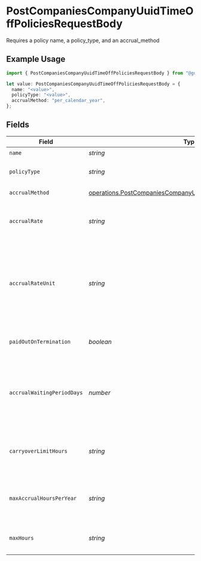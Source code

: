 # PostCompaniesCompanyUuidTimeOffPoliciesRequestBody

Requires a policy name, a policy_type, and an accrual_method

## Example Usage

```typescript
import { PostCompaniesCompanyUuidTimeOffPoliciesRequestBody } from "@gusto/embedded-api/models/operations/postcompaniescompanyuuidtimeoffpolicies.js";

let value: PostCompaniesCompanyUuidTimeOffPoliciesRequestBody = {
  name: "<value>",
  policyType: "<value>",
  accrualMethod: "per_calendar_year",
};
```

## Fields

| Field                                                                                                                                                                                                                                                                        | Type                                                                                                                                                                                                                                                                         | Required                                                                                                                                                                                                                                                                     | Description                                                                                                                                                                                                                                                                  |
| ---------------------------------------------------------------------------------------------------------------------------------------------------------------------------------------------------------------------------------------------------------------------------- | ---------------------------------------------------------------------------------------------------------------------------------------------------------------------------------------------------------------------------------------------------------------------------- | ---------------------------------------------------------------------------------------------------------------------------------------------------------------------------------------------------------------------------------------------------------------------------- | ---------------------------------------------------------------------------------------------------------------------------------------------------------------------------------------------------------------------------------------------------------------------------- |
| `name`                                                                                                                                                                                                                                                                       | *string*                                                                                                                                                                                                                                                                     | :heavy_check_mark:                                                                                                                                                                                                                                                           | Name of the time off policy                                                                                                                                                                                                                                                  |
| `policyType`                                                                                                                                                                                                                                                                 | *string*                                                                                                                                                                                                                                                                     | :heavy_check_mark:                                                                                                                                                                                                                                                           | Type of the time off policy. Currently only "vacation" and "sick" are supported                                                                                                                                                                                              |
| `accrualMethod`                                                                                                                                                                                                                                                              | [operations.PostCompaniesCompanyUuidTimeOffPoliciesAccrualMethod](../../models/operations/postcompaniescompanyuuidtimeoffpoliciesaccrualmethod.md)                                                                                                                           | :heavy_check_mark:                                                                                                                                                                                                                                                           | Accrual method of the time off policy                                                                                                                                                                                                                                        |
| `accrualRate`                                                                                                                                                                                                                                                                | *string*                                                                                                                                                                                                                                                                     | :heavy_minus_sign:                                                                                                                                                                                                                                                           | The rate at which the time off hours will accrue for an employee on the policy. Represented as a float, e.g. "40.0".                                                                                                                                                         |
| `accrualRateUnit`                                                                                                                                                                                                                                                            | *string*                                                                                                                                                                                                                                                                     | :heavy_minus_sign:                                                                                                                                                                                                                                                           | The number of hours an employee has to work or be paid for to accrue the number of hours set in the accrual rate. Only used for hourly policies (per_hour_paid, per_hour_paid_no_overtime, per_hour_work, per_hour_worked_no_overtime). Represented as a float, e.g. "40.0". |
| `paidOutOnTermination`                                                                                                                                                                                                                                                       | *boolean*                                                                                                                                                                                                                                                                    | :heavy_minus_sign:                                                                                                                                                                                                                                                           | Boolean representing if an employee's accrued time off hours will be paid out on termination                                                                                                                                                                                 |
| `accrualWaitingPeriodDays`                                                                                                                                                                                                                                                   | *number*                                                                                                                                                                                                                                                                     | :heavy_minus_sign:                                                                                                                                                                                                                                                           | Number of days before an employee on the policy will begin accruing time off hours. If accrual_method is per_anniversary_year, per_calendar_year, or unlimited, then accrual_waiting_period_days should be 0.                                                                |
| `carryoverLimitHours`                                                                                                                                                                                                                                                        | *string*                                                                                                                                                                                                                                                                     | :heavy_minus_sign:                                                                                                                                                                                                                                                           | The max number of hours an employee can carryover from one year to the next. If accrual_method is unlimited, then carryover_limit_hours must be blank.                                                                                                                       |
| `maxAccrualHoursPerYear`                                                                                                                                                                                                                                                     | *string*                                                                                                                                                                                                                                                                     | :heavy_minus_sign:                                                                                                                                                                                                                                                           | The max number of hours an employee can accrue in a year. If accrual_method is unlimited, then max_accrual_hours_per_year must be blank.                                                                                                                                     |
| `maxHours`                                                                                                                                                                                                                                                                   | *string*                                                                                                                                                                                                                                                                     | :heavy_minus_sign:                                                                                                                                                                                                                                                           | The max number of hours an employee can accrue. If accrual_method is unlimited, then max_hours must be blank.                                                                                                                                                                |